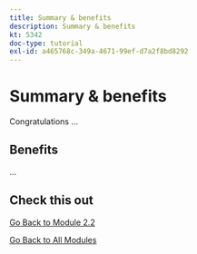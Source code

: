 ```yaml
---
title: Summary & benefits
description: Summary & benefits
kt: 5342
doc-type: tutorial
exl-id: a465768c-349a-4671-99ef-d7a2f8bd8292
---
```

# Summary & benefits

Congratulations ...

## Benefits

...

## Check this out

[Go Back to Module 2.2](./workfront.md)

[Go Back to All Modules](../../../overview.md)
